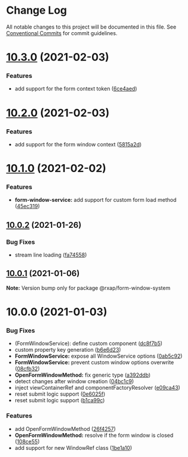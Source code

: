 # Change Log

All notable changes to this project will be documented in this file.
See [Conventional Commits](https://conventionalcommits.org) for commit guidelines.

# [10.3.0](https://gitlab.com/rxap/packages/compare/@rxap/form-window-system@10.2.0...@rxap/form-window-system@10.3.0) (2021-02-03)


### Features

* add support for the form context token ([6ce4aed](https://gitlab.com/rxap/packages/commit/6ce4aed51c369336db8032fbcedf37e9b4bcd7d9))





# [10.2.0](https://gitlab.com/rxap/packages/compare/@rxap/form-window-system@10.1.0...@rxap/form-window-system@10.2.0) (2021-02-03)


### Features

* add support for the form window context ([5815a2d](https://gitlab.com/rxap/packages/commit/5815a2dbc35599c383af612566d616e96b423d45))





# [10.1.0](https://gitlab.com/rxap/packages/compare/@rxap/form-window-system@10.0.2...@rxap/form-window-system@10.1.0) (2021-02-02)


### Features

* **form-window-service:** add support for custom form load method ([45ec319](https://gitlab.com/rxap/packages/commit/45ec319e4f7d7dd1ded6cae3795d838be41e8f38))





## [10.0.2](https://gitlab.com/rxap/packages/compare/@rxap/form-window-system@10.0.1...@rxap/form-window-system@10.0.2) (2021-01-26)


### Bug Fixes

* stream line loading ([fa74558](https://gitlab.com/rxap/packages/commit/fa745582bb06e2af69aee9ee6e1f25e09f4550fe))





## [10.0.1](https://gitlab.com/rxap/packages/compare/@rxap/form-window-system@10.0.0...@rxap/form-window-system@10.0.1) (2021-01-06)

**Note:** Version bump only for package @rxap/form-window-system





# 10.0.0 (2021-01-03)


### Bug Fixes

* (FormWindowService): define custom component ([dc8f7b5](https://gitlab.com/rxap/packages/commit/dc8f7b58283f69d4f5e8e757a61364cd815b9a67))
* custom property key generation ([b6e6d23](https://gitlab.com/rxap/packages/commit/b6e6d23215f0b35e0de2d35003b186a3d435b8e4))
* **FormWindowService:** expose all WindowService options ([0ab5c92](https://gitlab.com/rxap/packages/commit/0ab5c924420c3b948120c3b958732cdca849999f))
* **FormWindowService:** prevent custom window options overwrite ([08cfb32](https://gitlab.com/rxap/packages/commit/08cfb323dc1da4ccdebfb01ae534680673ea4b24))
* **OpenFormWindowMethod:** fix generic type ([a392ddb](https://gitlab.com/rxap/packages/commit/a392ddb48b68f604fd395d1eacdf9191068a3983))
* detect changes after window creation ([04bc1c9](https://gitlab.com/rxap/packages/commit/04bc1c9af16ef5477e68ae203d80cc60d00b3c0a))
* inject viewContainerRef and componentFactoryResolver ([e09ca43](https://gitlab.com/rxap/packages/commit/e09ca4394750ea6825b1ecaa7384d44a710b6595))
* reset submit logic support ([0e6025f](https://gitlab.com/rxap/packages/commit/0e6025f5cc93fc999158793093efd81f7a803c84))
* reset submit logic support ([b1ca99c](https://gitlab.com/rxap/packages/commit/b1ca99c6ee758b9f8a66ae3adf1a9e60ca8d48a9))


### Features

* add OpenFormWindowMethod ([26f4257](https://gitlab.com/rxap/packages/commit/26f4257d8ea6a745a0a99b7289c260eaf0440188))
* **OpenFormWindowMethod:** resolve if the form window is closed ([108ce55](https://gitlab.com/rxap/packages/commit/108ce5516f56109e2d63b1d603974e938969d502))
* add support for new WindowRef class ([1be1a10](https://gitlab.com/rxap/packages/commit/1be1a10c63771735b240df6ff677944f221030f3))
